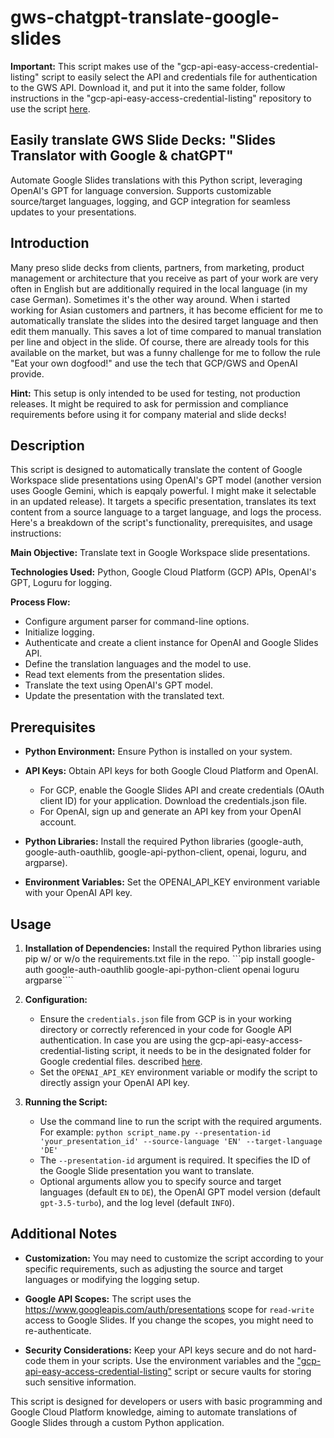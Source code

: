# gws-chatgpt-translate-google-slides

**Important:** This script makes use of the "gcp-api-easy-access-credential-listing" script to easily select the API and credentials file for authentication to the GWS API. Download it, and put it into the same folder, follow instructions in the "gcp-api-easy-access-credential-listing" repository to use the script [here](https://github.com/2digitsleft/gcp-api-easy-access-credential-listing). 

## Easily translate GWS Slide Decks: "Slides Translator with Google & chatGPT"
Automate Google Slides translations with this Python script, leveraging OpenAI's GPT for language conversion. Supports customizable source/target languages, logging, and GCP integration for seamless updates to your presentations.

## Introduction
Many preso slide decks from clients, partners, from marketing, product management or architecture that you receive as part of your work are very often in English but are additionally required in the local language (in my case German). Sometimes it's the other way around. When i started working for Asian customers and partners, it has become efficient for me to automatically translate the slides into the desired target language and then edit them manually. This saves a lot of time compared to manual translation per line and object in the slide. Of course, there are already tools for this available on the market, but was a funny challenge for me to follow the rule  "Eat your own dogfood!" and use the tech that GCP/GWS and OpenAI provide.

**Hint:** This setup is only intended to be used for testing, not production releases. It might be required to ask for permission and compliance requirements before using it for company material and slide decks!

## Description
This script is designed to automatically translate the content of Google Workspace slide presentations using OpenAI's GPT model (another version uses Google Gemini, which is eapqaly powerful. I might make it selectable in an updated release). It targets a specific presentation, translates its text content from a source language to a target language, and logs the process. Here's a breakdown of the script's functionality, prerequisites, and usage instructions:

**Main Objective:** Translate text in Google Workspace slide presentations.

**Technologies Used:** Python, Google Cloud Platform (GCP) APIs, OpenAI's GPT, Loguru for logging.

**Process Flow:**
- Configure argument parser for command-line options.
- Initialize logging.
- Authenticate and create a client instance for OpenAI and Google Slides API.
- Define the translation languages and the model to use.
- Read text elements from the presentation slides.
- Translate the text using OpenAI's GPT model.
- Update the presentation with the translated text.

## Prerequisites

- **Python Environment:** Ensure Python is installed on your system.

- **API Keys:** Obtain API keys for both Google Cloud Platform and OpenAI.
    - For GCP, enable the Google Slides API and create credentials (OAuth client ID) for your application. Download the credentials.json file.
    - For OpenAI, sign up and generate an API key from your OpenAI account.

- **Python Libraries:** Install the required Python libraries (google-auth, google-auth-oauthlib, google-api-python-client, openai, loguru, and argparse).

- **Environment Variables:** Set the OPENAI_API_KEY environment variable with your OpenAI API key.

## Usage

1. **Installation of Dependencies:** Install the required Python libraries using pip w/ or w/o the requirements.txt file in the repo.
```pip install google-auth google-auth-oauthlib google-api-python-client openai loguru argparse````

2. **Configuration:**
    - Ensure the `credentials.json` file from GCP is in your working directory or correctly referenced in your code for Google API authentication. In case you are using the gcp-api-easy-access-credential-listing script, it needs to be in the designated folder for Google credential files. described [here](https://github.com/2digitsleft/gcp-api-easy-access-credential-listing). 
    - Set the `OPENAI_API_KEY` environment variable or modify the script to directly assign your OpenAI API key.

3. **Running the Script:**
    - Use the command line to run the script with the required arguments. For example:
    ```python script_name.py --presentation-id 'your_presentation_id' --source-language 'EN' --target-language 'DE'```
    - The `--presentation-id` argument is required. It specifies the ID of the Google Slide presentation you want to translate.
    - Optional arguments allow you to specify source and target languages (default `EN` to `DE`), the OpenAI GPT model version (default `gpt-3.5-turbo`), and the log level (default `INFO`).

## Additional Notes

- **Customization:** You may need to customize the script according to your specific requirements, such as adjusting the source and target languages or modifying the logging setup.

- **Google API Scopes:** The script uses the https://www.googleapis.com/auth/presentations scope for `read-write` access to Google Slides. If you change the scopes, you might need to re-authenticate.

- **Security Considerations:** Keep your API keys secure and do not hard-code them in your scripts. Use the environment variables and the ["gcp-api-easy-access-credential-listing"](https://github.com/2digitsleft/gcp-api-easy-access-credential-listing) script or secure vaults for storing such sensitive information.

This script is designed for developers or users with basic programming and Google Cloud Platform knowledge, aiming to automate translations of Google Slides through a custom Python application.